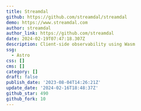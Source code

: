 ```yaml
---
title: Streamdal
github: https://github.com/streamdal/streamdal
demo: https://www.streamdal.com
author: streamdal
author_link: https://github.com/streamdal
date: 2024-02-19T07:47:18.307Z
description: Client-side observability using Wasm
ssg:
  - Astro
css: []
cms: []
category: []
draft: false
publish_date: '2023-08-04T14:26:21Z'
update_date: '2024-02-16T18:48:37Z'
github_star: 490
github_fork: 10
---
```

